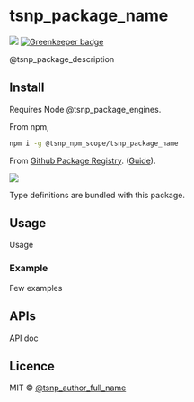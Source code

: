 # tsnp_package_name

![](https://github.com/@tsnp_github_scope/@tsnp_github_repo/workflows/Build/badge.svg) [![Greenkeeper badge](https://badges.greenkeeper.io/@tsnp_github_scope/@tsnp_github_repo.svg)](https://greenkeeper.io/)

@tsnp_package_description

## Install

Requires Node @tsnp_package_engines.

From npm,

```sh
npm i -g @tsnp_npm_scope/tsnp_package_name
```

From [Github Package Registry](https://github.com/@tsnp_github_scope/@tsnp_github_repo/packages). ([Guide](https://help.github.com/en/github/managing-packages-with-github-packages/configuring-npm-for-use-with-github-packages)).

[![](https://img.shields.io/badge/TypeScript-Ready-blue.svg)](https://www.typescriptlang.org/)

Type definitions are bundled with this package.

## Usage

Usage

### Example

Few examples

## APIs

API doc

## Licence

MIT &copy; [@tsnp_author_full_name](https://twitter.com/@tsnp_twitter_username)
